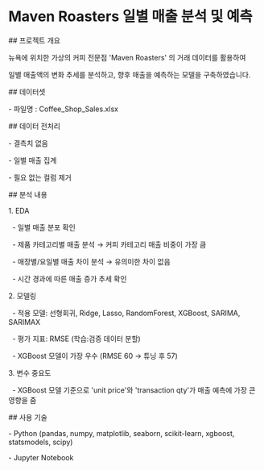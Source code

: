 # Maven Roasters 일별 매출 분석 및 예측



\## 프로젝트 개요

뉴욕에 위치한 가상의 커피 전문점 'Maven Roasters' 의 거래 데이터를 활용하여

일별 매출액의 변화 추세를 분석하고, 향후 매출을 예측하는 모델을 구축하였습니다.



\## 데이터셋

\- 파일명 : Coffee\_Shop\_Sales.xlsx



\## 데이터 전처리

\- 결측치 없음

\- 일별 매출 집계

\- 필요 없는 컬럼 제거



\## 분석 내용

1\. EDA

   - 일별 매출 분포 확인

   - 제품 카테고리별 매출 분석 → 커피 카테고리 매출 비중이 가장 큼

   - 매장별/요일별 매출 차이 분석 → 유의미한 차이 없음

   - 시간 경과에 따른 매출 증가 추세 확인



2\. 모델링

   - 적용 모델: 선형회귀, Ridge, Lasso, RandomForest, XGBoost, SARIMA, SARIMAX

   - 평가 지표: RMSE (학습:검증 데이터 분할)

   - XGBoost 모델이 가장 우수 (RMSE 60 → 튜닝 후 57)



3\. 변수 중요도

   - XGBoost 모델 기준으로 'unit price'와 'transaction qty'가 매출 예측에 가장 큰 영향을 줌



\## 사용 기술

\- Python (pandas, numpy, matplotlib, seaborn, scikit-learn, xgboost, statsmodels, scipy)

\- Jupyter Notebook

